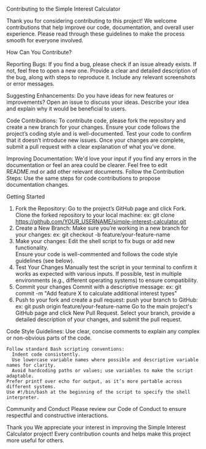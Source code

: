Contributing to the Simple Interest Calculator

Thank you for considering contributing to this project! 
We welcome contributions that help improve our code, documentation, and overall user experience. Please read through these guidelines to make the process smooth for everyone involved.

How Can You Contribute?

Reporting Bugs:
If you find a bug, please check if an issue already exists. If not, feel free to open a new one.
Provide a clear and detailed description of the bug, along with steps to reproduce it.
Include any relevant screenshots or error messages.

Suggesting Enhancements:
Do you have ideas for new features or improvements? Open an issue to discuss your ideas.
Describe your idea and explain why it would be beneficial to users.

Code Contributions:
To contribute code, please fork the repository and create a new branch for your changes.
Ensure your code follows the project’s coding style and is well-documented.
Test your code to confirm that it doesn’t introduce new issues.
Once your changes are complete, submit a pull request with a clear explanation of what you’ve done.

Improving Documentation:
We'd love your input if you find any errors in the documentation or feel an area could be clearer.
Feel free to edit README.md or add other relevant documents. Follow the Contribution Steps: Use the same steps for code contributions to propose documentation changes.


Getting Started
1. Fork the Repository:
  Go to the project’s GitHub page and click Fork.
  Clone the forked repository to your local machine:
  ex: git clone https://github.com/YOUR_USERNAME/simple-interest-calculator.git
2. Create a New Branch:
  Make sure you’re working in a new branch for your changes:
  ex: git checkout -b feature/your-feature-name
3. Make your changes:
  Edit the shell script to fix bugs or add new functionality.  
  Ensure your code is well-commented and follows the code style guidelines (see below).
4. Test Your Changes
  Manually test the script in your terminal to confirm it works as expected with various inputs.
  If possible, test in multiple environments (e.g., different operating systems) to ensure compatibility.
5. Commit your changes
  Commit with a descriptive message:
  ex: git commit -m "Add feature X to calculate additional interest types"
6. Push to your fork and create a pull request:
  push your branch to GitHub:
  ex: git push origin feature/your-feature-name
  Go to the main project's GitHub page and click New Pull Request.
  Select your branch, provide a detailed description of your changes, and submit the pull request.

  Code Style Guidelines:
    Use clear, concise comments to explain any complex or non-obvious parts of the code.

    Follow standard Bash scripting conventions:
      Indent code consistently.
      Use lowercase variable names where possible and descriptive variable names for clarity.
      Avoid hardcoding paths or values; use variables to make the script adaptable.
    Prefer printf over echo for output, as it’s more portable across different systems.
    Use #!/bin/bash at the beginning of the script to specify the shell interpreter.

  Community and Conduct
  Please review our Code of Conduct to ensure respectful and constructive interactions.

  Thank you 
  We appreciate your interest in improving the Simple Interest Calculator project! Every contribution counts and helps make this project more useful for others.


  



